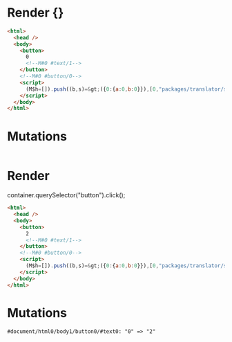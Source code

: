 # Render {}
```html
<html>
  <head />
  <body>
    <button>
      0
      <!--M#0 #text/1-->
    </button>
    <!--M#0 #button/0-->
    <script>
      (M$h=[]).push((b,s)=&gt;({0:{a:0,b:0}}),[0,"packages/translator/src/__tests__/fixtures/batched-updates/template.marko_0_a_b",])
    </script>
  </body>
</html>
```

# Mutations
```

```


# Render 
container.querySelector("button").click();

```html
<html>
  <head />
  <body>
    <button>
      2
      <!--M#0 #text/1-->
    </button>
    <!--M#0 #button/0-->
    <script>
      (M$h=[]).push((b,s)=&gt;({0:{a:0,b:0}}),[0,"packages/translator/src/__tests__/fixtures/batched-updates/template.marko_0_a_b",])
    </script>
  </body>
</html>
```

# Mutations
```
#document/html0/body1/button0/#text0: "0" => "2"
```